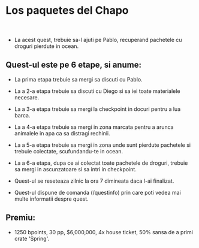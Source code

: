 # Los paquetes del Chapo <br><br>


- La acest quest, trebuie sa-l ajuti pe Pablo, recuperand pachetele cu droguri pierdute in ocean.

## Quest-ul este pe 6 etape, si anume:
- La prima etapa trebuie sa mergi sa discuti cu Pablo.
- La a 2-a etapa trebuie sa discuti cu Diego si sa iei toate materialele necesare.
- La a 3-a etapa trebuie sa mergi la checkpoint in docuri pentru a lua barca.
- La a 4-a etapa trebuie sa mergi in zona marcata pentru a arunca animalele in apa ca sa distragi rechinii.
- La a 5-a etapa trebuie sa mergi in zona unde sunt pierdute pachetele si trebuie colectate, scufundandu-te in ocean.
- La a 6-a etapa, dupa ce ai colectat toate pachetele de droguri, trebuie sa mergi in ascunzatoare si sa intri in checkpoint. 
	

- Quest-ul se reseteaza zilnic la ora 7 dimineata daca l-ai finalizat.
- Quest-ul dispune de comanda (/questinfo) prin care poti vedea mai multe informatii despre quest.
## Premiu: 
- 1250 bpoints, 30 pp, $6,000,000, 4x house ticket, 50% sansa de a primi crate 'Spring'.

